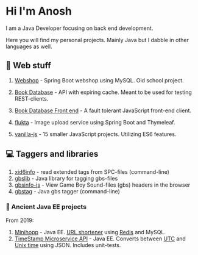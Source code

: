 # Hi I'm Anosh

I am a Java Developer focusing on back end development.

Here you will find my personal projects. Mainly Java but I dabble in other languages as well.


## 🔭 Web stuff

1. [Webshop](https://www.github.com/ullenius/webshop) - Spring Boot webshop using MySQL. Old school project.

2. [Book Database](https://www.github.com/ullenius/forverkliga-book-database) - API with expiring cache. Meant to be used for testing REST-clients.

3. [Book Database Front end](https://www.github.com/ullenius/book-api-js) - A fault tolerant JavaScript front-end client.

4. [flukta](https://github.com/ullenius/flukta) - Image upload service using Spring Boot and Thymeleaf.

5. [vanilla-js](https://www.github.com/ullenius/learn-vanilla-js) - 15 smaller JavaScript projects. Utilizing ES6 features.

## :computer: Taggers and libraries
1. [xid6info](https://www.github.com/ullenius/xid6info) - read extended tags from SPC-files (command-line)
2. [gbslib](https://www.github.com/ullenius/gbs-lib) - Java library for tagging gbs-files
3. [gbsinfo-js](https://github.com/ullenius/gbsinfo-js) - View Game Boy Sound-files (gbs) headers in the browser
4. [gbstag](https://github.com/ullenius/gbstag) - Java gbs tagger (command-line)


### :floppy_disk: Ancient Java EE projects
From 2019:

1. [Minihopp](https://www.github.com/ullenius/minihopp) - Java EE. [URL shortener](https://en.wikipedia.org/wiki/URL_shortening) using [Redis](https://en.wikipedia.org/wiki/Redis) and MySQL.
2. [TimeStamp Microservice API](https://www.github.com/ullenius/timestamp-microservice) - Java EE. Converts between [UTC](https://en.wikipedia.org/wiki/UTC) and [Unix time](https://en.wikipedia.org/wiki/Unix_time) using JSON. Includes unit-tests.
